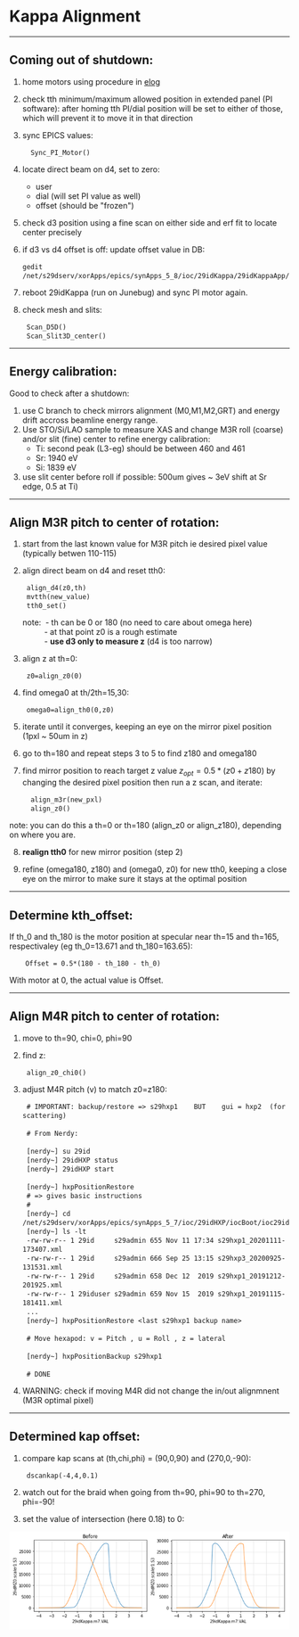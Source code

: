 # Kappa Alignment
---------------------------------------
## Coming out of shutdown:
1) home motors using procedure in [elog](https://logbook.xray.aps.anl.gov/29id/RSXS+Endstation/44) 
2) check tth minimum/maximum allowed position in extended panel (PI software): after homing tth PI/dial position will be set to either of those, which will prevent it to move it in that direction
3) sync EPICS values:

         Sync_PI_Motor()
4) locate direct beam on d4, set to zero:
    * user
    * dial (will set PI value as well)
    * offset (should be "frozen")
5) check d3 position using a fine scan on either side and erf fit to locate center precisely
6) if d3 vs d4 offset is off: update offset value in DB:

       gedit /net/s29dserv/xorApps/epics/synApps_5_8/ioc/29idKappa/29idKappaApp/Db/tthOffsetSelector.db
7) reboot 29idKappa (run on Junebug) and sync PI motor again.
8) check mesh and slits:

        Scan_D5D()
        Scan_Slit3D_center()

---------------------------------------
## Energy calibration:
Good to check after a shutdown:
1) use C branch to check mirrors alignment (M0,M1,M2,GRT) and energy drift accross beamline energy range.
2) Use STO/Si/LAO sample to measure XAS and change M3R roll (coarse) and/or slit (fine) center to refine energy calibration: 
    * Ti: second peak (L3-eg) should be between 460 and 461
    * Sr: 1940 eV
    * Si: 1839 eV
3) use slit center before roll if possible: 500um gives ~ 3eV shift at Sr edge, 0.5 at Ti)


---------------------------------------
## Align M3R pitch to center of rotation:
1) start from the last known value for M3R pitch ie desired pixel value (typically betwen 110-115)
2) align direct beam on d4 and reset tth0:

        align_d4(z0,th)
        mvtth(new_value)
        tth0_set()
   
    note: &nbsp;- th can be 0 or 180 (no need to care about omega here)<br>
    &emsp;&emsp;&ensp; - at that point z0 is a rough estimate<br>
    &emsp;&emsp;&ensp; - **use d3 only to measure z** (d4 is too narrow)

3) align z at th=0:

        z0=align_z0(0)

4) find omega0 at th/2th=15,30:

        omega0=align_th0(0,z0)

5) iterate until it converges, keeping an eye on the mirror pixel position (1pxl ~ 50um in z)

6) go to th=180 and repeat steps 3 to 5 to find z180 and omega180

7) find mirror position to reach target z value $z_{opt}=0.5*(z0+z180)$ by changing the desired pixel position then run a z scan, and iterate:
       
         align_m3r(new_pxl)
         align_z0() 

note: you can do this a th=0 or th=180 (align_z0 or align_z180), depending on where you are.

8) **realign tth0** for new mirror position (step 2)

9) refine (omega180, z180) and (omega0, z0) for new tth0, keeping a close eye on the mirror to make sure it stays at the optimal position


---------------------------------------

## Determine kth_offset:

If th_0 and th_180 is the motor position at specular near th=15 and th=165, respectivaley (eg th_0=13.671 and th_180=163.65):

        Offset = 0.5*(180 - th_180 - th_0)

With motor at 0, the actual value is Offset.

---------------------------------------

##  Align M4R pitch to center of rotation:
1) move to th=90, chi=0, phi=90

2) find z:

        align_z0_chi0()

3) adjust M4R pitch (v) to match z0=z180:

        # IMPORTANT: backup/restore => s29hxp1    BUT    gui = hxp2  (for scattering)
        
        # From Nerdy:
        
        [nerdy~] su 29id
        [nerdy~] 29idHXP status
        [nerdy~] 29idHXP start
        
        [nerdy~] hxpPositionRestore
        # => gives basic instructions
        # 
        [nerdy~] cd /net/s29dserv/xorApps/epics/synApps_5_7/ioc/29idHXP/iocBoot/ioc29idHXP/hxp_backups
        [nerdy~] ls -lt
        -rw-rw-r-- 1 29id     s29admin 655 Nov 11 17:34 s29hxp1_20201111-173407.xml
        -rw-rw-r-- 1 29id     s29admin 666 Sep 25 13:15 s29hxp3_20200925-131531.xml
        -rw-rw-r-- 1 29id     s29admin 658 Dec 12  2019 s29hxp1_20191212-201925.xml
        -rw-rw-r-- 1 29iduser s29admin 659 Nov 15  2019 s29hxp1_20191115-181411.xml
        ...
        [nerdy~] hxpPositionRestore <last s29hxp1 backup name>
        
        # Move hexapod: v = Pitch , u = Roll , z = lateral
        
        [nerdy~] hxpPositionBackup s29hxp1
        
        # DONE
        


4) WARNING: check if moving M4R did not change the in/out alignmnent (M3R optimal pixel)

---------------------------------------

##  Determined kap offset:


1) compare kap scans at (th,chi,phi) = (90,0,90) and (270,0,-90):

        dscankap(-4,4,0.1)

2) watch out for the braid when going from th=90, phi=90 to th=270, phi=-90!
3) set the value of intersection (here 0.18) to 0:

![image](./figures/KapBeforeAfter.png)